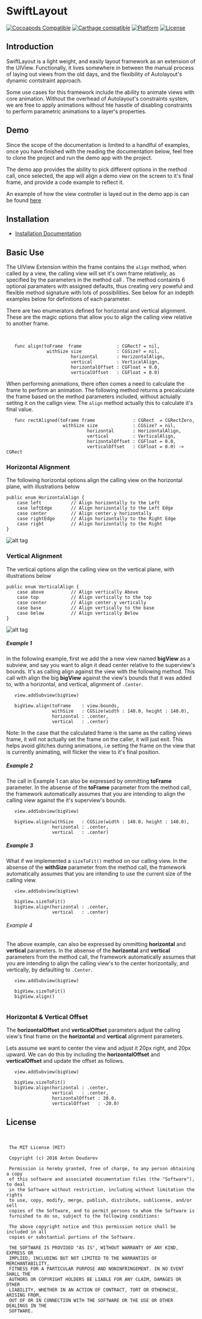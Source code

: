 # SwiftLayout

[![Cocoapods Compatible](https://img.shields.io/badge/pod-v0.7.0-blue.svg)]()
[![Carthage compatible](https://img.shields.io/badge/Carthage-compatible-4BC51D.svg?style=flat)]()
[![Platform](https://img.shields.io/badge/platform-ios-lightgrey.svg)]()
[![License](https://img.shields.io/badge/license-MIT-343434.svg)]()

## Introduction

SwiftLayout is a light weight, and easily layout framework as an extension of the UIView. Functionally, it lives somewhere in between the manual process of laying out views from the old days, and the flexibility of Autolayout's dynamic contstraint approach.

Some use cases for this framework include the ability to animate views with core animation. Without the overhead of Autolayout's constraints system, we are free to apply animations without hte hasstle of disabling constraints to perform parametric animations to a layer's properties.

## Demo

Since the scope of the documentation is limited to a handlful of examples, once you have finished with the reading the documentation below, feel free to clone the project and run the demo app with the project. 

The demo app provides the ability to pick different options in the method call, once selected, the app will align a demo view on the screen to it's final frame, and provide a code example to reflect it.

An example of how the view controller is layed out in the demo app is can be found [here](/Documentation/demo.md)

## Installation

* [Installation Documentation](/Documentation/installation.md)

## Basic Use

The UIView Extension within the frame contains the `align` method, when called by a view, the calling view will set it's own frame relatively, as specified by the parameters in the method call . The method containts 6 optional paramaters with assigned defaults, thus creating very poweful and flexible method signature with lots of possibilities. See below for an indepth examples below for definitions of each parameter.

There are two enumerators defined for horizontal and vertical alignment. These are the magic options that allow you to align the calling view relative to another frame.

<br>


```   
   func align(toFrame  frame             : CGRect? = nil,
               withSize size             : CGSize? = nil,        
                        horizontal       : HorizontalAlign,  
                        vertical         : VerticalAlign, 
                        horizontalOffset : CGFloat = 0.0, 
                        verticalOffset   : CGFloat = 0.0)
```

When performing animations, there often comes a need to calculate the frame to perform an animation. The following method returns a precalculate the frame based on the method parameters included, without actuially setitng it on the callign view. The `align` method actually this to calculate it's final value.


```
   func rectAligned(toFrame frame              : CGRect  = CGRectZero,
                     withSize size             : CGSize? = nil,
                              horizontal       : HorizontalAlign,
                              vertical         : VerticalAlign,
                              horizontalOffset : CGFloat = 0.0,
                              verticalOffset   : CGFloat = 0.0) -> CGRect

```

### Horizontal Alignment

The following horizontal options align the calling view on the horizontal plane, with illustrations below

```
public enum HorizontalAlign {
    case left           // Align horizontally to the Left
    case leftEdge       // Align horizontally to the Left Edge
    case center         // Align center.y horizontally
    case rightEdge      // Align horizontally to the Right Edge
    case right          // Align horizontally to the Right
}

```

![alt tag](/Documentation/HorizontalAlignment.png?raw=true)

### Vertical Alignment

The vertical options align the calling view on the vertical plane, with illustrations below


```
public enum VerticalAlign {
    case above          // Align vertically Above
    case top            // Align vertically to the top
    case center         // Align center.y vertically
    case base           // Align vertically to the base
    case below          // Align vertically Below
}

```

![alt tag](/Documentation/VerticalAlignment.png?raw=true)


##### Example 1

In the following example, first we add the a new view named **bigView** as a subview, and say you want to align it dead center relative to the superview's bounds. It's as calling align against the view with the following method. This call with align the big **bigView** against the view's bounds that it was added to, with a horizontal, and vertical, alignment of ``.Center``.


```
   view.addSubview(bigView)

   bigView.align(toFrame    : view.bounds,     
   			     withSize   : CGSize(width : 140.0, height : 140.0),        
                 horizontal : .center,  
                 vertical   : .center)
```

Note: In the case that the calculated frame is the same as the calling views frame, it will not actually set the frame on the caller, it will just exit. This helps avoid glitches during animations, i.e  setting the frame on the view that is currently animating, will flicker the view to it's final position.

##### Example 2

The call in Example 1 can also be expressed by ommitting **toFrame** parameter. In the absense of the **toFrame** parameter from the method call, the framework automatically assumes that you are intending to align the calling view against the it's superview's bounds.

```
   view.addSubview(bigView)

   bigView.align(withSize   : CGSize(width : 140.0, height : 140.0),        
                 horizontal : .center,  
                 vertical   : .center)
```

##### Example 3

What if we implemented a ``sizeToFit()`` method on our calling view.  In the absense of the **withSize** parameter from the method call, the framework automatically assumes that you are intending to use the current size of the calling view.

```
   view.addSubview(bigView)
   
   bigView.sizeToFit()
   bigView.align(horizontal : .center,  
                 vertical   : .center)
```

###### Example 4

The above example, can also be expressed by ommitting **horizontal** and **vertical** parameters. In the absense of the **horizontal** and **vertical** parameters from the method call, the framework automatically assumes that you are intending to align the calling view's to the center horizontally, and vertically, by defaulting to ``.Center``.


```
   view.addSubview(bigView)
   
   bigView.sizeToFit()
   bigView.align()
   
```

### Horizontal & Vertical Offset

The **horizontalOffset** and **verticalOffset** parameters adjust the calling view's final frame on the **horizontal** and **vertical** alignment parameters. 

Lets assume we want to center the view and adjust it 20px right, and 20px upward. We can do this by including the **horizontalOffset** and **verticalOffset** and update the offset as follows.


```
   view.addSubview(bigView)
   
   bigView.sizeToFit()
   bigView.align(horizontal : .center,  
                 vertical   : .center,
                 horizontalOffset : 20.0,
                 verticalOffset   : -20.0)
```

## License
<br>

     The MIT License (MIT)  
      
     Copyright (c) 2016 Anton Doudarev  
      
     Permission is hereby granted, free of charge, to any person obtaining a copy
     of this software and associated documentation files (the "Software"), to deal
     in the Software without restriction, including without limitation the rights
     to use, copy, modify, merge, publish, distribute, sublicense, and/or sell
     copies of the Software, and to permit persons to whom the Software is
     furnished to do so, subject to the following conditions:  
     
     The above copyright notice and this permission notice shall be included in all
     copies or substantial portions of the Software.  
      
     THE SOFTWARE IS PROVIDED "AS IS", WITHOUT WARRANTY OF ANY KIND, EXPRESS OR
     IMPLIED, INCLUDING BUT NOT LIMITED TO THE WARRANTIES OF MERCHANTABILITY,
     FITNESS FOR A PARTICULAR PURPOSE AND NONINFRINGEMENT. IN NO EVENT SHALL THE
     AUTHORS OR COPYRIGHT HOLDERS BE LIABLE FOR ANY CLAIM, DAMAGES OR OTHER
     LIABILITY, WHETHER IN AN ACTION OF CONTRACT, TORT OR OTHERWISE, ARISING FROM,
     OUT OF OR IN CONNECTION WITH THE SOFTWARE OR THE USE OR OTHER DEALINGS IN THE
     SOFTWARE.  
